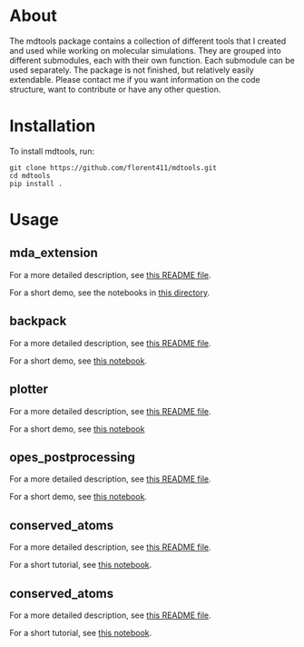 # About
The mdtools package contains a collection of different tools that I created and used while working on molecular simulations. They are grouped into different submodules, each with their own function. Each submodule can be used separately. The package is not finished, but relatively easily extendable. Please contact me if you want information on the code structure, want to contribute or have any other question.

# Installation

To install mdtools, run:

    git clone https://github.com/florent411/mdtools.git
    cd mdtools
    pip install .


# Usage

## mda_extension

For a more detailed description, see [this README file](src/mda_extension/README.md).

For a short demo, see the notebooks in [this directory](sample/mda_extension/).


## backpack

For a more detailed description, see [this README file](src/backpack/README.md).

For a short demo, see [this notebook](sample/backpack.ipynb).


## plotter

For a more detailed description, see [this README file](src/plotter/README.md).

For a short demo, see [this notebook](sample/plotter.ipynb)


## opes_postprocessing

For a more detailed description, see [this README file](src/opes_postprocessing/README.md).

For a short demo, see [this notebook](sample/opes_postprocessing.ipynb).

## conserved_atoms

For a more detailed description, see [this README file](src/conserved_atoms/README.md).

For a short tutorial, see [this notebook](sample/conserved_atoms.ipynb).


## conserved_atoms

For a more detailed description, see [this README file](src/conserved_atoms/README.md).

For a short tutorial, see [this notebook](sample/conserved_atoms.ipynb).


